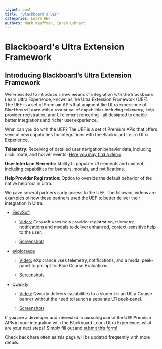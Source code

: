 ```yaml
---
layout: post
title: "Blackboard's UEF"
categories: Learn UEF
authors: Mark Kauffman, Sarah Lehnert
---
```

# Blackboard's Ultra Extension Framework
## Introducing Blackboard’s Ultra Extension Framework

We’re excited to introduce a new means of integration with the Blackboard Learn Ultra Experience, known as the Ultra Extension Framework (UEF). The UEF is a set of Premium APIs that augment the Ultra experience of Blackboard Learn with a robust set of capabilities including telemetry, help provider registration, and UI element rendering - all designed to enable better integrations and richer user experience.

What can you do with the UEF? The UEF is a set of Premium APIs that offers several new capabilities for integrations with the Blackboard Learn Ultra Experience.

**Telemetry:** Receiving of detailed user navigation behavior data, including click, route, and hoover events: [Here you may find a demo](https://youtu.be/rnMsvVo6xOA)

**User Interface Elements:** Ability to populate UI elements and content, including capabilities for banners, modals, and notifications.

**Help Provider Registration:** Option to override the default behavior of the native help tool in Ultra.

We gave several partners early access to the UEF. The following videos are examples of how these partners used the UEF to better deliver their integration in Ultra.

* [EesySoft](https://appcatalog.blackboard.com/partners/0017000000skxYBAAY/EesySoft/) 

    * [Video:](https://youtu.be/OKJWiddjJws) Eesysoft uses help provider registration, telemetry, notifications and modals to deliver enhanced, context-sensitive help to the user.

    * [Screenshots](http://images.email.blackboard.com/Web/BlackboardInc/%7B06cb8e9e-5a54-4c15-bde4-fda7df2d8911%7D_EesySoftUEFscreenshots.pdf)

* [eXplorance](https://appcatalog.blackboard.com/details/blue/)

    * [Video:](https://onblackboard-my.sharepoint.com/:v:/g/personal/mark_kauffman_blackboard_com/Ed6yTbNle0lLjpeMDsPnCCwBJrs0hXcCg5hv7-tKfnikgg?e=p1C3Rv) eXplorance uses telemetry, notifications, and a modal peek-panel to prompt for Blue Course Evaluations.

    * [Screenshots](http://images.email.blackboard.com/Web/BlackboardInc/%7B8ca742bc-d001-440c-9e47-6f3263fa677e%7D_ExploranceUEFscreenshots.pdf)

* [Qwickly](http://appcatalog.blackboard.com/partners/0017000000w4nNgAAI/Qwickly%2C+Inc)

    * [Video:](https://vimeo.com/432279170/4b30aed978) Qwickly delivers capabilities to a student in an Ultra Course banner without the need to launch a separate LTI peek-panel.

    * [Screenshots](http://images.email.blackboard.com/Web/BlackboardInc/%7Baffc825e-e416-4c69-aa09-69cf160a5a57%7D_QwicklyUEFscreenshots.pdf)

If you are a developer and interested in pursuing use of the UEF Premium APIs in your integration with the Blackboard Learn Ultra Experience, what are your next steps? Simply fill out and [submit this form!](https://go.blackboard.com/UEF)

Check back here often as this page will be updated frequently with more details.